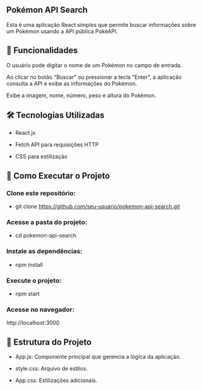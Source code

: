 ## Pokémon API Search

Esta é uma aplicação React simples que permite buscar informações sobre um Pokémon usando a API pública PokéAPI.

## 🚀 Funcionalidades

O usuário pode digitar o nome de um Pokémon no campo de entrada.

Ao clicar no botão "Buscar" ou pressionar a tecla "Enter", a aplicação consulta a API e exibe as informações do Pokémon.

Exibe a imagem, nome, número, peso e altura do Pokémon.

## 🛠 Tecnologias Utilizadas

- React.js

- Fetch API para requisições HTTP

- CSS para estilização

## 🔧 Como Executar o Projeto

### Clone este repositório:

- git clone https://github.com/seu-usuario/pokemon-api-search.git

### Acesse a pasta do projeto:

- cd pokemon-api-search

### Instale as dependências:

- npm install

### Execute o projeto:

- npm start

### Acesse no navegador:

http://localhost:3000

## 📌 Estrutura do Projeto

- App.js: Componente principal que gerencia a lógica da aplicação.

- style.css: Arquivo de estilos.

- App.css: Estilizações adicionais.
